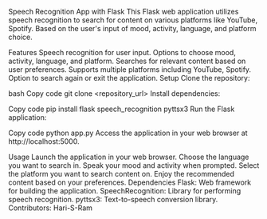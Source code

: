 Speech Recognition App with Flask
This Flask web application utilizes speech recognition to search for content on various platforms like YouTube, Spotify. Based on the user's input of mood, activity, language, and platform choice.

Features
Speech recognition for user input.
Options to choose mood, activity, language, and platform.
Searches for relevant content based on user preferences.
Supports multiple platforms including YouTube, Spotify.
Option to search again or exit the application.
Setup
Clone the repository:

bash
Copy code
git clone <repository_url>
Install dependencies:

Copy code
pip install flask speech_recognition pyttsx3
Run the Flask application:

Copy code
python app.py
Access the application in your web browser at http://localhost:5000.

Usage
Launch the application in your web browser.
Choose the language you want to search in.
Speak your mood and activity when prompted.
Select the platform you want to search content on.
Enjoy the recommended content based on your preferences.
Dependencies
Flask: Web framework for building the application.
SpeechRecognition: Library for performing speech recognition.
pyttsx3: Text-to-speech conversion library.
Contributors:
Hari-S-Ram
